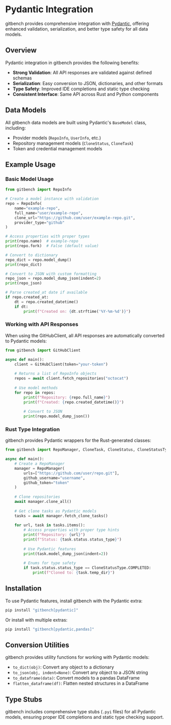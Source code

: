 # Pydantic Integration

gitbench provides comprehensive integration with [Pydantic](https://docs.pydantic.dev/), offering enhanced validation, serialization, and better type safety for all data models.

## Overview

Pydantic integration in gitbench provides the following benefits:

- **Strong Validation**: All API responses are validated against defined schemas
- **Serialization**: Easy conversion to JSON, dictionaries, and other formats
- **Type Safety**: Improved IDE completions and static type checking
- **Consistent Interface**: Same API across Rust and Python components

## Data Models

All gitbench data models are built using Pydantic's `BaseModel` class, including:

- Provider models (`RepoInfo`, `UserInfo`, etc.)
- Repository management models (`CloneStatus`, `CloneTask`)
- Token and credential management models

## Example Usage

### Basic Model Usage

```python
from gitbench import RepoInfo

# Create a model instance with validation
repo = RepoInfo(
    name="example-repo",
    full_name="user/example-repo",
    clone_url="https://github.com/user/example-repo.git",
    provider_type="github"
)

# Access properties with proper types
print(repo.name)  # example-repo
print(repo.fork)  # False (default value)

# Convert to dictionary
repo_dict = repo.model_dump()
print(repo_dict)

# Convert to JSON with custom formatting
repo_json = repo.model_dump_json(indent=2)
print(repo_json)

# Parse created_at date if available
if repo.created_at:
    dt = repo.created_datetime()
    if dt:
        print(f"Created on: {dt.strftime('%Y-%m-%d')}")
```

### Working with API Responses

When using the GitHubClient, all API responses are automatically converted to Pydantic models:

```python
from gitbench import GitHubClient

async def main():
    client = GitHubClient(token="your-token")
    
    # Returns a list of RepoInfo objects
    repos = await client.fetch_repositories("octocat")
    
    # Use model methods
    for repo in repos:
        print(f"Repository: {repo.full_name}")
        print(f"Created: {repo.created_datetime()}")
        
        # Convert to JSON
        print(repo.model_dump_json())
```

### Rust Type Integration

gitbench provides Pydantic wrappers for the Rust-generated classes:

```python
from gitbench import RepoManager, CloneTask, CloneStatus, CloneStatusType

async def main():
    # Create a RepoManager
    manager = RepoManager(
        urls=["https://github.com/user/repo.git"],
        github_username="username",
        github_token="token"
    )
    
    # Clone repositories
    await manager.clone_all()
    
    # Get clone tasks as Pydantic models
    tasks = await manager.fetch_clone_tasks()
    
    for url, task in tasks.items():
        # Access properties with proper type hints
        print(f"Repository: {url}")
        print(f"Status: {task.status.status_type}")
        
        # Use Pydantic features
        print(task.model_dump_json(indent=2))
        
        # Enums for type safety
        if task.status.status_type == CloneStatusType.COMPLETED:
            print(f"Cloned to: {task.temp_dir}")
```

## Installation

To use Pydantic features, install gitbench with the Pydantic extra:

```bash
pip install "gitbench[pydantic]"
```

Or install with multiple extras:

```bash
pip install "gitbench[pydantic,pandas]"
```

## Conversion Utilities

gitbench provides utility functions for working with Pydantic models:

- `to_dict(obj)`: Convert any object to a dictionary
- `to_json(obj, indent=None)`: Convert any object to a JSON string
- `to_dataframe(data)`: Convert models to a pandas DataFrame
- `flatten_dataframe(df)`: Flatten nested structures in a DataFrame

## Type Stubs

gitbench includes comprehensive type stubs (`.pyi` files) for all Pydantic models, ensuring proper IDE completions and static type checking support.